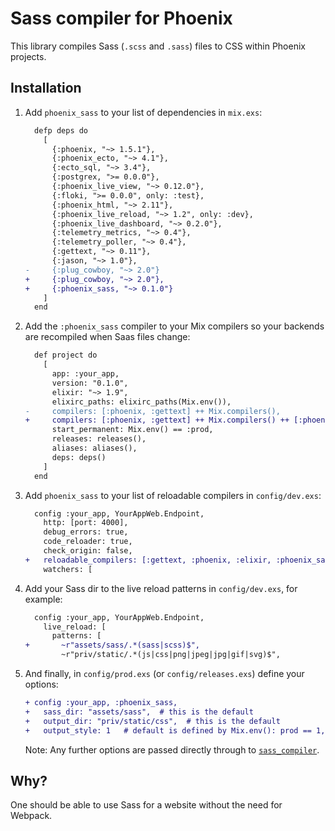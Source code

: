 # Sass compiler for Phoenix

This library compiles Sass (`.scss` and `.sass`) files to CSS
within Phoenix projects.

## Installation

1. Add `phoenix_sass` to your list of dependencies in `mix.exs`:

    ```diff
      defp deps do
        [
          {:phoenix, "~> 1.5.1"},
          {:phoenix_ecto, "~> 4.1"},
          {:ecto_sql, "~> 3.4"},
          {:postgrex, ">= 0.0.0"},
          {:phoenix_live_view, "~> 0.12.0"},
          {:floki, ">= 0.0.0", only: :test},
          {:phoenix_html, "~> 2.11"},
          {:phoenix_live_reload, "~> 1.2", only: :dev},
          {:phoenix_live_dashboard, "~> 0.2.0"},
          {:telemetry_metrics, "~> 0.4"},
          {:telemetry_poller, "~> 0.4"},
          {:gettext, "~> 0.11"},
          {:jason, "~> 1.0"},
    -     {:plug_cowboy, "~> 2.0"}
    +     {:plug_cowboy, "~> 2.0"},
    +     {:phoenix_sass, "~> 0.1.0"}
        ]
      end
    ```

1. Add the `:phoenix_sass` compiler to your Mix compilers so your backends
   are recompiled when Saas files change:

    ```diff
      def project do
        [
          app: :your_app,
          version: "0.1.0",
          elixir: "~> 1.9",
          elixirc_paths: elixirc_paths(Mix.env()),
    -     compilers: [:phoenix, :gettext] ++ Mix.compilers(),
    +     compilers: [:phoenix, :gettext] ++ Mix.compilers() ++ [:phoenix_sass],
          start_permanent: Mix.env() == :prod,
          releases: releases(),
          aliases: aliases(),
          deps: deps()
        ]
      end
    ```

1. Add `phoenix_sass` to your list of reloadable compilers in `config/dev.exs`:

    ```diff
      config :your_app, YourAppWeb.Endpoint,
        http: [port: 4000],
        debug_errors: true,
        code_reloader: true,
        check_origin: false,
    +   reloadable_compilers: [:gettext, :phoenix, :elixir, :phoenix_sass],
        watchers: [
    ```

1. Add your Sass dir to the live reload patterns in `config/dev.exs`, for example:

    ```diff
      config :your_app, YourAppWeb.Endpoint,
        live_reload: [
          patterns: [
    +       ~r"assets/sass/.*(sass|scss)$",
            ~r"priv/static/.*(js|css|png|jpeg|jpg|gif|svg)$",
    ```

1. And finally, in `config/prod.exs` (or `config/releases.exs`) define your options:

    ```diff
    + config :your_app, :phoenix_sass,
    +   sass_dir: "assets/sass",  # this is the default
    +   output_dir: "priv/static/css",  # this is the default
    +   output_style: 1   # default is defined by Mix.env(): prod == 1, otherwise 2
    ```

    Note: Any further options are passed directly through to [`sass_compiler`][sass_compiler_opts].


## Why?

One should be able to use Sass for a website without the need for Webpack.


[sass_compiler_opts]: https://hexdocs.pm/sass_compiler/Sass.html#module-currently-supported-sass-options
